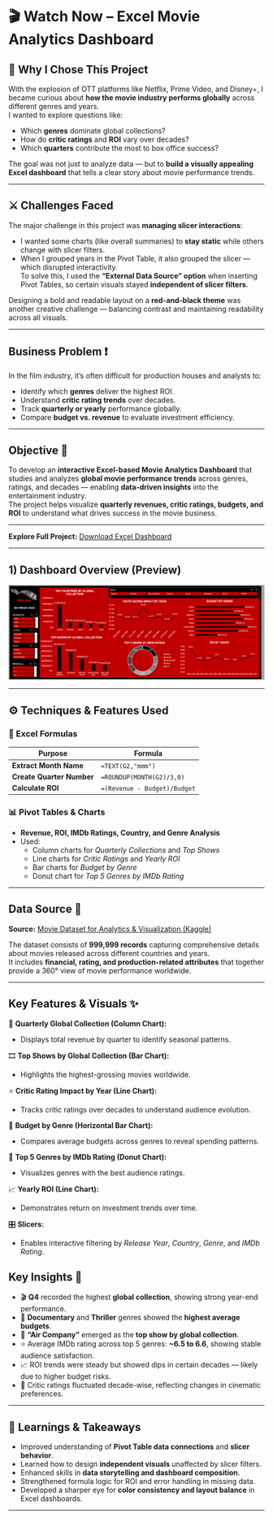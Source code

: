 # 🎬 **Watch Now – Excel Movie Analytics Dashboard**

## 💭 Why I Chose This Project
With the explosion of OTT platforms like Netflix, Prime Video, and Disney+, I became curious about **how the movie industry performs globally** across different genres and years.  
I wanted to explore questions like:  
- Which **genres** dominate global collections?  
- How do **critic ratings** and **ROI** vary over decades?  
- Which **quarters** contribute the most to box office success?  

The goal was not just to analyze data — but to **build a visually appealing Excel dashboard** that tells a clear story about movie performance trends.

---
## ⚔️ Challenges Faced
The major challenge in this project was **managing slicer interactions**:  
- I wanted some charts (like overall summaries) to **stay static** while others change with slicer filters.  
- When I grouped years in the Pivot Table, it also grouped the slicer — which disrupted interactivity.  
To solve this, I used the **“External Data Source” option** when inserting Pivot Tables, so certain visuals stayed **independent of slicer filters**.  

Designing a bold and readable layout on a **red-and-black theme** was another creative challenge — balancing contrast and maintaining readability across all visuals.

---

## Business Problem ❗
In the film industry, it’s often difficult for production houses and analysts to:
- Identify which **genres** deliver the highest ROI.  
- Understand **critic rating trends** over decades.  
- Track **quarterly or yearly** performance globally.  
- Compare **budget vs. revenue** to evaluate investment efficiency.
---

## Objective 🎯
To develop an **interactive Excel-based Movie Analytics Dashboard** that studies and analyzes **global movie performance trends** across genres, ratings, and decades — enabling **data-driven insights** into the entertainment industry.  
The project helps visualize **quarterly revenues, critic ratings, budgets, and ROI** to understand what drives success in the movie business.

---

**Explore Full Project:** [Download Excel Dashboard](https://docs.google.com/spreadsheets/d/1QdbsWNE_9Z_EhzeYhluLgO1eusPZCBwY/edit?usp=drive_link&ouid=107730141714120952377&rtpof=true&sd=true)

---

## 1) Dashboard Overview (Preview)
![Dashboard Screenshot](https://github.com/lubhanigola/Excel-Projects/raw/main/Watch%20Now/Watch%20Now%20Dashboard.png)

---

## ⚙️ Techniques & Features Used

### 🧮 Excel Formulas
| Purpose | Formula |
|----------|----------|
| **Extract Month Name** | `=TEXT(G2,"mmm")` |
| **Create Quarter Number** | `=ROUNDUP(MONTH(G2)/3,0)` |
| **Calculate ROI** | `=(Revenue - Budget)/Budget` |

### 📊 Pivot Tables & Charts
- **Revenue, ROI, IMDb Ratings, Country, and Genre Analysis**
- Used:
  - Column charts for *Quarterly Collections* and *Top Shows*
  - Line charts for *Critic Ratings* and *Yearly ROI*
  - Bar charts for *Budget by Genre*
  - Donut chart for *Top 5 Genres by IMDb Rating*

---
## Data Source 🔗
**Source:** [Movie Dataset for Analytics & Visualization (Kaggle)](https://www.kaggle.com/datasets/mjshubham21/movie-dataset-for-analytics-and-visualization)

The dataset consists of **999,999 records** capturing comprehensive details about movies released across different countries and years.  
It includes **financial, rating, and production-related attributes** that together provide a 360° view of movie performance worldwide.

---

## Key Features & Visuals ✨

📅 **Quarterly Global Collection (Column Chart):**
- Displays total revenue by quarter to identify seasonal patterns.

🎞️ **Top Shows by Global Collection (Bar Chart):**
- Highlights the highest-grossing movies worldwide.

⭐ **Critic Rating Impact by Year (Line Chart):**
- Tracks critic ratings over decades to understand audience evolution.

💸 **Budget by Genre (Horizontal Bar Chart):**
- Compares average budgets across genres to reveal spending patterns.

🎥 **Top 5 Genres by IMDb Rating (Donut Chart):**
- Visualizes genres with the best audience ratings.

📈 **Yearly ROI (Line Chart):**
- Demonstrates return on investment trends over time.

🎛️ **Slicers:**
- Enables interactive filtering by *Release Year*, *Country*, *Genre*, and *IMDb Rating*.

## Key Insights 🔎
- 🎬 **Q4** recorded the highest **global collection**, showing strong year-end performance.  
- 💸 **Documentary** and **Thriller** genres showed the **highest average budgets**.  
- 🎥 **“Air Company”** emerged as the **top show by global collection**.  
- ⭐ Average IMDb rating across top 5 genres: **~6.5 to 6.6**, showing stable audience satisfaction.  
- 📈 ROI trends were steady but showed dips in certain decades — likely due to higher budget risks.  
- 💬 Critic ratings fluctuated decade-wise, reflecting changes in cinematic preferences.

---

## 🧠 Learnings & Takeaways
- Improved understanding of **Pivot Table data connections** and **slicer behavior**.  
- Learned how to design **independent visuals** unaffected by slicer filters.  
- Enhanced skills in **data storytelling and dashboard composition**.  
- Strengthened formula logic for ROI and error handling in missing data.  
- Developed a sharper eye for **color consistency and layout balance** in Excel dashboards.

---
